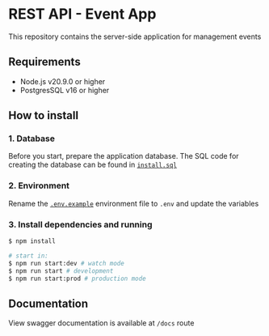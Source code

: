 # REST API - Event App

This repository contains the server-side application for management events

## Requirements

- Node.js v20.9.0 or higher
- PostgresSQL v16 or higher

## How to install

### 1. Database

Before you start, prepare the application database. The SQL code for creating the database can be found in [`install.sql`](./install.sql)

### 2. Environment

Rename the [`.env.example`](./.env.example) environment file to `.env` and update the variables

### 3. Install dependencies and running

```bash
$ npm install

# start in:
$ npm run start:dev # watch mode
$ npm run start # development
$ npm run start:prod # production mode
```

## Documentation

View swagger documentation is available at `/docs` route

